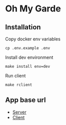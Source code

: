 # Oh My Garde

## Installation

Copy docker env variables

```shell
cp .env.example .env
```

Install dev environment

```shell
make install env=dev
```

Run client

```shell
make rclient
```

## App base url

- [Server](http://api.localhost)
- [Client](http://app.localhost)
